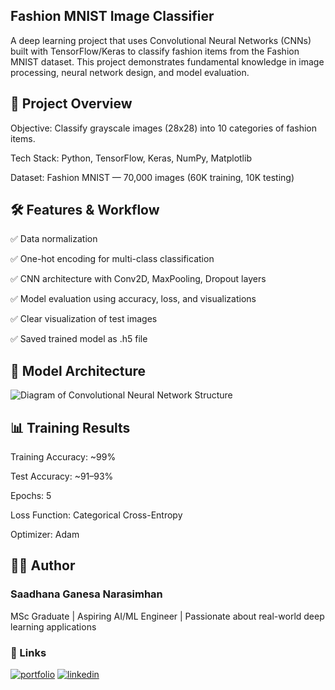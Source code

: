 ## Fashion MNIST Image Classifier

A deep learning project that uses Convolutional Neural Networks (CNNs) built with TensorFlow/Keras to classify fashion items from the Fashion MNIST dataset. This project demonstrates fundamental knowledge in image processing, neural network design, and model evaluation.

## 📂 Project Overview
Objective: Classify grayscale images (28x28) into 10 categories of fashion items.

Tech Stack: Python, TensorFlow, Keras, NumPy, Matplotlib

Dataset: Fashion MNIST — 70,000 images (60K training, 10K testing)

## 🛠️ Features & Workflow
✅ Data normalization

✅ One-hot encoding for multi-class classification

✅ CNN architecture with Conv2D, MaxPooling, Dropout layers

✅ Model evaluation using accuracy, loss, and visualizations

✅ Clear visualization of test images

✅ Saved trained model as .h5 file

## 🚀 Model Architecture

![Diagram of Convolutional Neural Network Structure](https://github.com/user-attachments/assets/3ce08713-89a4-4924-8a9a-e3bd8c328919)

## 📊 Training Results
Training Accuracy: ~99%

Test Accuracy: ~91–93%

Epochs: 5

Loss Function: Categorical Cross-Entropy

Optimizer: Adam

## 🧑‍💻 Author
### Saadhana Ganesa Narasimhan
MSc Graduate | Aspiring AI/ML Engineer | Passionate about real-world deep learning applications

### 🔗 Links
[![portfolio](https://img.shields.io/badge/my_portfolio-000?style=for-the-badge&logo=ko-fi&logoColor=white)](https://saadhanag13.github.io/MyResume/)
[![linkedin](https://img.shields.io/badge/linkedin-0A66C2?style=for-the-badge&logo=linkedin&logoColor=white)](https://www.linkedin.com/in/saadhana-ganesh-45a50a18b/)

